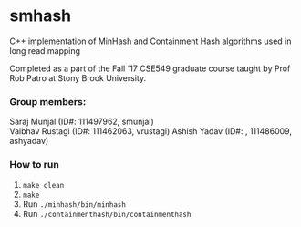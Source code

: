 # smhash
C++ implementation of MinHash and Containment Hash algorithms used in long read mapping

Completed as a part of the Fall '17 CSE549 graduate course taught by Prof Rob Patro at Stony Brook University.

### Group members:
Saraj Munjal (ID#: 111497962, smunjal)  
Vaibhav Rustagi (ID#: 111462063, vrustagi)
Ashish Yadav (ID#: , 111486009, ashyadav)

### How to run
1. `make clean`
2. `make`
3. Run `./minhash/bin/minhash`
4. Run `./containmenthash/bin/containmenthash`
